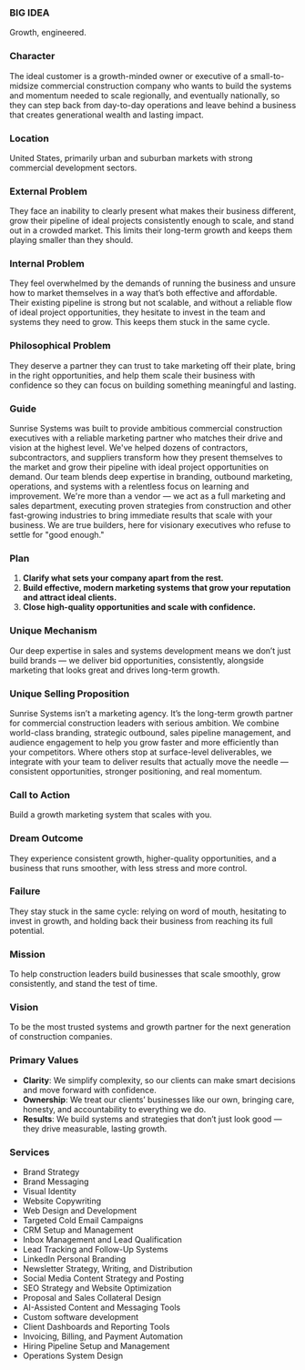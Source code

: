 ### **BIG IDEA**

Growth, engineered.

### **Character**

The ideal customer is a growth-minded owner or executive of a small-to-midsize commercial construction company who wants to build the systems and momentum needed to scale regionally, and eventually nationally, so they can step back from day-to-day operations and leave behind a business that creates generational wealth and lasting impact.

### **Location**

United States, primarily urban and suburban markets with strong commercial development sectors.

### **External Problem**

They face an inability to clearly present what makes their business different, grow their pipeline of ideal projects consistently enough to scale, and stand out in a crowded market. This limits their long-term growth and keeps them playing smaller than they should.

### **Internal Problem**

They feel overwhelmed by the demands of running the business and unsure how to market themselves in a way that’s both effective and affordable. Their existing pipeline is strong but not scalable, and without a reliable flow of ideal project opportunities, they hesitate to invest in the team and systems they need to grow. This keeps them stuck in the same cycle.

### **Philosophical Problem**

They deserve a partner they can trust to take marketing off their plate, bring in the right opportunities, and help them scale their business with confidence so they can focus on building something meaningful and lasting.

### **Guide**

Sunrise Systems was built to provide ambitious commercial construction executives with a reliable marketing partner who matches their drive and vision at the highest level. We've helped dozens of contractors, subcontractors, and suppliers transform how they present themselves to the market and grow their pipeline with ideal project opportunities on demand. Our team blends deep expertise in branding, outbound marketing, operations, and systems with a relentless focus on learning and improvement. We're more than a vendor — we act as a full marketing and sales department, executing proven strategies from construction and other fast-growing industries to bring immediate results that scale with your business. We are true builders, here for visionary executives who refuse to settle for "good enough."

### **Plan**

1. **Clarify what sets your company apart from the rest.**  
2. **Build effective, modern marketing systems that grow your reputation and attract ideal clients.**  
3. **Close high-quality opportunities and scale with confidence.**

### **Unique Mechanism**

Our deep expertise in sales and systems development means we don’t just build brands — we deliver bid opportunities, consistently, alongside marketing that looks great and drives long-term growth.

### **Unique Selling Proposition**

Sunrise Systems isn’t a marketing agency. It’s the long-term growth partner for commercial construction leaders with serious ambition. We combine world-class branding, strategic outbound, sales pipeline management, and audience engagement to help you grow faster and more efficiently than your competitors. Where others stop at surface-level deliverables, we integrate with your team to deliver results that actually move the needle — consistent opportunities, stronger positioning, and real momentum.

### **Call to Action**

Build a growth marketing system that scales with you.

### **Dream Outcome**

They experience consistent growth, higher-quality opportunities, and a business that runs smoother, with less stress and more control.

### **Failure**

They stay stuck in the same cycle: relying on word of mouth, hesitating to invest in growth, and holding back their business from reaching its full potential.

### **Mission**

To help construction leaders build businesses that scale smoothly, grow consistently, and stand the test of time.

### **Vision**

To be the most trusted systems and growth partner for the next generation of construction companies.

### **Primary Values**

* **Clarity**: We simplify complexity, so our clients can make smart decisions and move forward with confidence.  
* **Ownership**: We treat our clients’ businesses like our own, bringing care, honesty, and accountability to everything we do.  
* **Results**: We build systems and strategies that don’t just look good — they drive measurable, lasting growth.

### **Services**

* Brand Strategy  
* Brand Messaging  
* Visual Identity  
* Website Copywriting  
* Web Design and Development  
* Targeted Cold Email Campaigns  
* CRM Setup and Management  
* Inbox Management and Lead Qualification  
* Lead Tracking and Follow-Up Systems  
* LinkedIn Personal Branding  
* Newsletter Strategy, Writing, and Distribution  
* Social Media Content Strategy and Posting  
* SEO Strategy and Website Optimization  
* Proposal and Sales Collateral Design  
* AI-Assisted Content and Messaging Tools  
* Custom software development  
* Client Dashboards and Reporting Tools  
* Invoicing, Billing, and Payment Automation  
* Hiring Pipeline Setup and Management  
* Operations System Design

